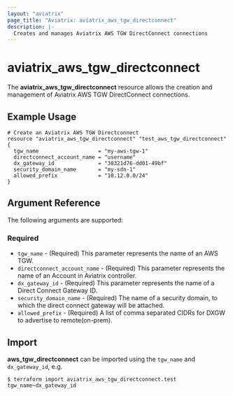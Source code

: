 ```yaml
---
layout: "aviatrix"
page_title: "Aviatrix: aviatrix_aws_tgw_directconnect"
description: |-
  Creates and manages Aviatrix AWS TGW DirectConnect connections
---
```


# aviatrix_aws_tgw_directconnect

The **aviatrix_aws_tgw_directconnect** resource allows the creation and management of Aviatrix AWS TGW DirectConnect connections.

## Example Usage

```hcl
# Create an Aviatrix AWS TGW Directconnect
resource "aviatrix_aws_tgw_directconnect" "test_aws_tgw_directconnect" {
  tgw_name                   = "my-aws-tgw-1"
  directconnect_account_name = "username"
  dx_gateway_id              = "30321d76-dd01-49bf"
  security_domain_name       = "my-sdn-1"
  allowed_prefix             = "10.12.0.0/24"
}
```

## Argument Reference

The following arguments are supported:

### Required
* `tgw_name` - (Required) This parameter represents the name of an AWS TGW.
* `directconnect_account_name` - (Required) This parameter represents the name of an Account in Aviatrix controller.
* `dx_gateway_id` - (Required) This parameter represents the name of a Direct Connect Gateway ID.
* `security_domain_name` - (Required) The name of a security domain, to which the direct connect gateway will be attached.
* `allowed_prefix` - (Required) A list of comma separated CIDRs for DXGW to advertise to remote(on-prem).

## Import

**aws_tgw_directconnect** can be imported using the `tgw_name` and `dx_gateway_id`, e.g.

```
$ terraform import aviatrix_aws_tgw_directconnect.test tgw_name~dx_gateway_id
```
